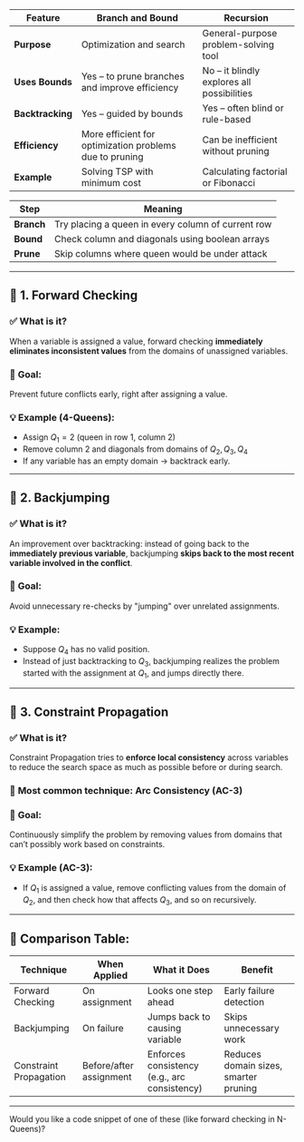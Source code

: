 

| Feature          | **Branch and Bound**                                    | **Recursion**                              |
| ---------------- | ------------------------------------------------------- | ------------------------------------------ |
| **Purpose**      | Optimization and search                                 | General-purpose problem-solving tool       |
| **Uses Bounds**  | Yes – to prune branches and improve efficiency          | No – it blindly explores all possibilities |
| **Backtracking** | Yes – guided by bounds                                  | Yes – often blind or rule-based            |
| **Efficiency**   | More efficient for optimization problems due to pruning | Can be inefficient without pruning         |
| **Example**      | Solving TSP with minimum cost                           | Calculating factorial or Fibonacci         |


| Step       | Meaning                                            |
| ---------- | -------------------------------------------------- |
| **Branch** | Try placing a queen in every column of current row |
| **Bound**  | Check column and diagonals using boolean arrays    |
| **Prune**  | Skip columns where queen would be under attack     |




---

## 🔹 1. Forward Checking

### ✅ **What is it?**

When a variable is assigned a value, forward checking **immediately eliminates inconsistent values** from the domains of unassigned variables.

### 🧠 **Goal:**

Prevent future conflicts early, right after assigning a value.

### 💡 **Example (4-Queens):**

* Assign $Q_1 = 2$ (queen in row 1, column 2)
* Remove column 2 and diagonals from domains of $Q_2, Q_3, Q_4$
* If any variable has an empty domain → backtrack early.

---

## 🔹 2. Backjumping

### ✅ **What is it?**

An improvement over backtracking: instead of going back to the **immediately previous variable**, backjumping **skips back to the most recent variable involved in the conflict**.

### 🧠 **Goal:**

Avoid unnecessary re-checks by "jumping" over unrelated assignments.

### 💡 **Example:**

* Suppose $Q_4$ has no valid position.
* Instead of just backtracking to $Q_3$, backjumping realizes the problem started with the assignment at $Q_1$, and jumps directly there.

---

## 🔹 3. Constraint Propagation

### ✅ **What is it?**

Constraint Propagation tries to **enforce local consistency** across variables to reduce the search space as much as possible before or during search.

### 🔁 **Most common technique:** **Arc Consistency (AC-3)**

### 🧠 **Goal:**

Continuously simplify the problem by removing values from domains that can’t possibly work based on constraints.

### 💡 **Example (AC-3):**

* If $Q_1$ is assigned a value, remove conflicting values from the domain of $Q_2$, and then check how that affects $Q_3$, and so on recursively.

---

## 🔄 **Comparison Table:**

| Technique              | When Applied            | What it Does                                 | Benefit                               |
| ---------------------- | ----------------------- | -------------------------------------------- | ------------------------------------- |
| Forward Checking       | On assignment           | Looks one step ahead                         | Early failure detection               |
| Backjumping            | On failure              | Jumps back to causing variable               | Skips unnecessary work                |
| Constraint Propagation | Before/after assignment | Enforces consistency (e.g., arc consistency) | Reduces domain sizes, smarter pruning |

---

Would you like a code snippet of one of these (like forward checking in N-Queens)?
